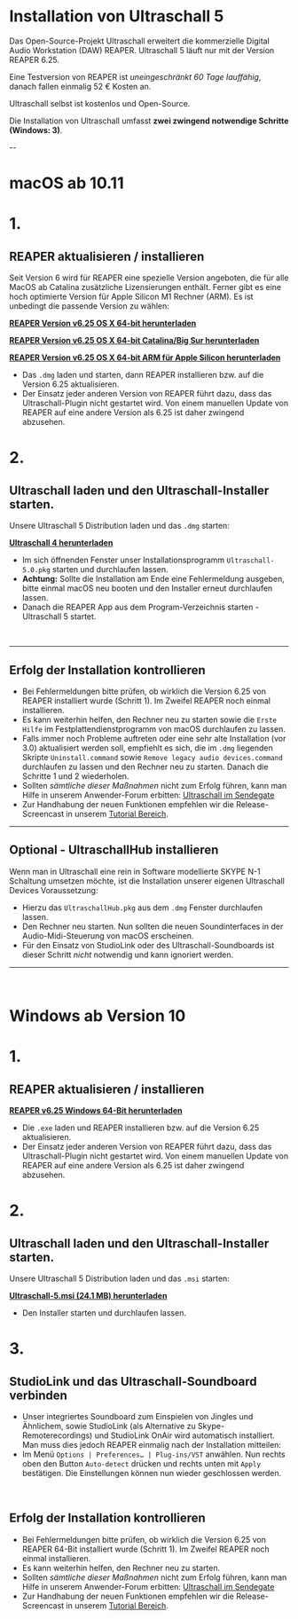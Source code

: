 # Installation von Ultraschall 5

Das Open-Source-Projekt Ultraschall erweitert die kommerzielle Digital Audio Workstation (DAW) REAPER. Ultraschall 5 läuft nur mit der Version REAPER 6.25.

Eine Testversion von REAPER ist _uneingeschränkt 60 Tage lauffähig_, danach fallen einmalig 52 € Kosten an.

Ultraschall selbst ist kostenlos und Open-Source.

Die Installation von Ultraschall umfasst **zwei zwingend notwendige Schritte (Windows: 3)**.

--

# macOS ab 10.11

# 1.

## REAPER aktualisieren / installieren

 Seit Version 6 wird für REAPER eine spezielle Version angeboten, die für alle MacOS ab Catalina zusätzliche Lizensierungen enthält. Ferner gibt es eine hoch optimierte Version für Apple Silicon M1 Rechner (ARM). Es ist unbedingt die passende Version zu wählen: 

[**REAPER Version v6.25 OS X 64-bit herunterladen**](https://www.reaper.fm/files/6.x/reaper625_x86_64.dmg)  

[**REAPER Version v6.25 OS X 64-bit Catalina/Big Sur herunterladen**](https://www.reaper.fm/files/6.x/reaper625_x86_64_catalina.dmg)

[**REAPER Version v6.25 OS X 64-bit ARM für Apple Silicon herunterladen**](https://www.reaper.fm/files/6.x/reaper625-beta_arm64.dmg)


* Das `.dmg` laden und starten, dann REAPER installieren bzw. auf die Version 6.25 aktualisieren.
* Der Einsatz jeder anderen Version von REAPER führt dazu, dass das Ultraschall-Plugin nicht gestartet wird. Von einem manuellen Update von REAPER auf eine andere Version als 6.25 ist daher zwingend abzusehen.

# 2.

## Ultraschall laden und den Ultraschall-Installer starten.

Unsere Ultraschall 5 Distribution laden und das `.dmg` starten:

[**Ultraschall 4 herunterladen**](http://url.ultraschall-podcast.de/us5mac)

* Im sich öffnenden Fenster unser Installationsprogramm `Ultraschall-5.0.pkg` starten und durchlaufen lassen.
* **Achtung:** Sollte die Installation am Ende eine Fehlermeldung ausgeben, bitte einmal macOS neu booten und den Installer erneut durchlaufen lassen.
* Danach die REAPER App aus dem Program-Verzeichnis starten - Ultraschall 5 startet.

&nbsp;

---

## Erfolg der Installation kontrollieren

* Bei Fehlermeldungen bitte prüfen, ob wirklich die Version 6.25 von REAPER installiert wurde (Schritt 1). Im Zweifel REAPER noch einmal installieren.
* Es kann weiterhin helfen, den Rechner neu zu starten sowie die `Erste Hilfe` im Festplattendienstprogramm von macOS durchlaufen zu lassen.
* Falls immer noch Probleme auftreten oder eine sehr alte Installation (vor 3.0) aktualisiert werden soll, empfiehlt es sich, die im `.dmg` liegenden Skripte `Uninstall.command` sowie `Remove legacy audio devices.command` durchlaufen zu lassen und den Rechner neu zu starten. Danach die Schritte 1 und 2 wiederholen.
* Sollten _sämtliche dieser Maßnahmen_ nicht zum Erfolg führen, kann man Hilfe in unserem Anwender-Forum erbitten: [Ultraschall im Sendegate](https://sendegate.de/c/ultraschall)
* Zur Handhabung der neuen Funktionen empfehlen wir die Release-Screencast in unserem [Tutorial Bereich](http://ultraschall.fm/tutorials/).

---

## Optional - UltraschallHub installieren

Wenn man in Ultraschall eine rein in Software modellierte SKYPE N-1 Schaltung umsetzen möchte, ist die Installation unserer eigenen Ultraschall Devices Voraussetzung:

* Hierzu das `UltraschallHub.pkg` aus dem `.dmg` Fenster durchlaufen lassen.
* Den Rechner neu starten. Nun sollten die neuen Soundinterfaces in der Audio-Midi-Steuerung von macOS erscheinen.
* Für den Einsatz von StudioLink oder des Ultraschall-Soundboards ist dieser Schritt _nicht_ notwendig und kann ignoriert werden.

---

&nbsp;

# Windows ab Version 10

# 1.

## REAPER aktualisieren / installieren


[**REAPER v6.25 Windows 64-Bit herunterladen**](https://www.reaper.fm/files/6.x/reaper625_x64-install.exe)

* Die `.exe` laden und REAPER installieren bzw. auf die Version 6.25 aktualisieren.
* Der Einsatz jeder anderen Version von REAPER führt dazu, dass das Ultraschall-Plugin nicht gestartet wird. Von einem manuellen Update von REAPER auf eine andere Version als 6.25 ist daher zwingend abzusehen.


# 2.

## Ultraschall laden und den Ultraschall-Installer starten.

Unsere Ultraschall 5 Distribution laden und das `.msi` starten:

[**Ultraschall-5.msi (24.1 MB) herunterladen**](http://url.ultraschall-podcast.de/us5win)

* Den Installer starten und durchlaufen lassen.

# 3.

## StudioLink und das Ultraschall-Soundboard verbinden

* Unser integriertes Soundboard zum Einspielen von Jingles und Ähnlichem, sowie StudioLink (als Alternative zu Skype-Remoterecordings) und StudioLink OnAir wird automatisch installiert. Man muss dies jedoch REAPER einmalig nach der Installation mitteilen:
* Im Menü `Options | Preferences… | Plug-ins/VST` anwählen. Nun rechts oben den Button `Auto-detect` drücken und rechts unten mit `Apply` bestätigen. Die Einstellungen können nun wieder geschlossen werden.

&nbsp;

## Erfolg der Installation kontrollieren

* Bei Fehlermeldungen bitte prüfen, ob wirklich die Version 6.25 von REAPER 64-Bit installiert wurde (Schritt 1). Im Zweifel REAPER noch einmal installieren.
* Es kann weiterhin helfen, den Rechner neu zu starten.
* Sollten _sämtliche dieser Maßnahmen_ nicht zum Erfolg führen, kann man Hilfe in unserem Anwender-Forum erbitten: [Ultraschall im Sendegate](https://sendegate.de/c/ultraschall)
* Zur Handhabung der neuen Funktionen empfehlen wir die Release-Screencast in unserem [Tutorial Bereich](http://ultraschall.fm/tutorials/).
